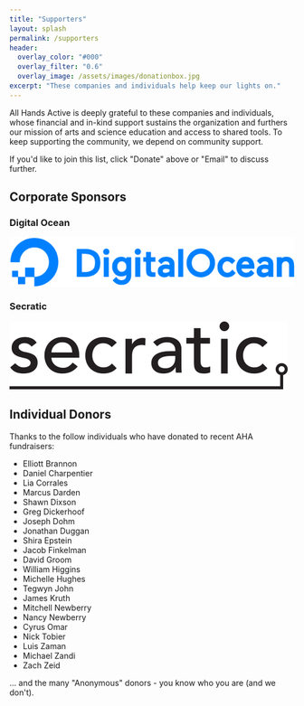 ```yaml
---
title: "Supporters"
layout: splash
permalink: /supporters
header:
  overlay_color: "#000"
  overlay_filter: "0.6"
  overlay_image: /assets/images/donationbox.jpg
excerpt: "These companies and individuals help keep our lights on."
---
```


All Hands Active is deeply grateful to these companies and individuals,
whose financial and in-kind support sustains the organization and furthers
our mission of arts and science education and access to shared tools.
To keep supporting the community, we depend on community support.

If you'd like to join this list, click "Donate" above or "Email" to discuss further.

## Corporate Sponsors

### Digital Ocean
![Digital Ocean Logo](/assets/images/DO_Logo_Horizontal_Blue.png)

### Secratic
![Secratic Logo](/assets/images/secratic.png)


## Individual Donors

Thanks to the follow individuals who have donated to recent AHA fundraisers:

- Elliott Brannon
- Daniel Charpentier
- Lia Corrales
- Marcus Darden
- Shawn Dixson
- Greg Dickerhoof
- Joseph Dohm
- Jonathan Duggan
- Shira Epstein
- Jacob Finkelman
- David Groom
- William Higgins
- Michelle Hughes
- Tegwyn John
- James Kruth
- Mitchell Newberry
- Nancy Newberry
- Cyrus Omar
- Nick Tobier
- Luis Zaman
- Michael Zandi
- Zach Zeid

... and the many "Anonymous" donors - you know who you are (and we don't).
